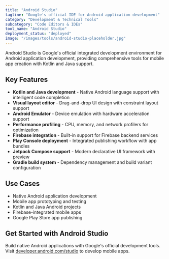 ```yaml
---
title: "Android Studio"
tagline: "Google's official IDE for Android application development"
category: "Development & Technical Tools"
subcategory: "Code Editors & IDEs"
tool_name: "Android Studio"
deployment_status: "deployed"
image: "/images/tools/android-studio-placeholder.jpg"
---
```

Android Studio is Google's official integrated development environment for Android application development, providing comprehensive tools for mobile app creation with Kotlin and Java support.

## Key Features

- **Kotlin and Java development** - Native Android language support with intelligent code completion
- **Visual layout editor** - Drag-and-drop UI design with constraint layout support
- **Android Emulator** - Device emulation with hardware acceleration support
- **Performance profiling** - CPU, memory, and network profilers for optimization
- **Firebase integration** - Built-in support for Firebase backend services
- **Play Console deployment** - Integrated publishing workflow with app bundles
- **Jetpack Compose support** - Modern declarative UI framework with preview
- **Gradle build system** - Dependency management and build variant configuration

## Use Cases

- Native Android application development
- Mobile app prototyping and testing
- Kotlin and Java Android projects
- Firebase-integrated mobile apps
- Google Play Store app publishing

## Get Started with Android Studio

Build native Android applications with Google's official development tools. Visit [developer.android.com/studio](https://developer.android.com/studio) to develop mobile apps.